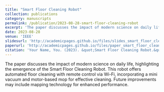 ```yaml
---
title: "Smart Floor Cleaning Robot"
collection: publications
category: manuscripts
permalink: /publication/2023-08-28-smart-floor-cleaning-robot
excerpt: 'The paper discusses the impact of modern science on daily life, highlighting the emergence of the Smart Floor Cleaning Robot.'
date: 2023-08-28
venue: 'IEEE'
slidesurl: 'http://academicpages.github.io/files/slides_smart_floor_cleaning_robot.pdf'
paperurl: 'http://academicpages.github.io/files/paper_smart_floor_cleaning_robot.pdf'
citation: 'Your Name, You. (2023). &quot;Smart Floor Cleaning Robot.&quot; <i>IEEE</i>.'
---
```


The paper discusses the impact of modern science on daily life, highlighting the emergence of the Smart Floor Cleaning Robot. This robot offers automated floor cleaning with remote control via Wi-Fi, incorporating a mini vacuum and motor-based mop for effective cleaning. Future improvements may include mapping technology for enhanced performance.

